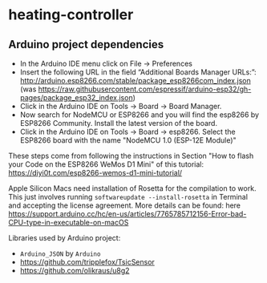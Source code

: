 # heating-controller

## Arduino project dependencies

- In the Arduino IDE menu click on File → Preferences
- Insert the following URL in the field “Additional Boards Manager URLs:”: http://arduino.esp8266.com/stable/package_esp8266com_index.json (was https://raw.githubusercontent.com/espressif/arduino-esp32/gh-pages/package_esp32_index.json)
- Click in the Arduino IDE on Tools → Board → Board Manager.
- Now search for NodeMCU or ESP8266 and you will find the esp8266 by ESP8266 Community. Install the latest version of the board.
- Click in the Arduino IDE on Tools → Board → esp8266. Select the ESP8266 board with the name "NodeMCU 1.0 (ESP-12E Module)"

These steps come from following the instructions in Section "How to flash your Code on the ESP8266 WeMos D1 Mini" of this tutorial: 
https://diyi0t.com/esp8266-wemos-d1-mini-tutorial/

Apple Silicon Macs need installation of Rosetta for the compilation to work. This just involves running `softwareupdate --install-rosetta` in Terminal and accepting the license agreement. More details can be found: here https://support.arduino.cc/hc/en-us/articles/7765785712156-Error-bad-CPU-type-in-executable-on-macOS


Libraries used by Arduino project:

* `Arduino_JSON` by `Arduino`
* https://github.com/tripplefox/TsicSensor
* https://github.com/olikraus/u8g2

